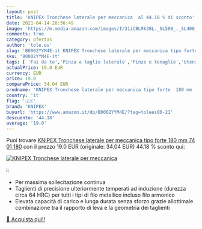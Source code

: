 ```yaml
---
layout: post
title: 'KNIPEX Tronchese laterale per meccanica  al 44.18 % di sconto'
date: 2021-04-14 20:56:49
image: 'https://m.media-amazon.com/images/I/31iCBL9k38L._SL500_._SL400_.jpg'
comments: true
category: ofertas
author: 'tole.es'
slug: 'B0002YYM4E-it KNIPEX Tronchese laterale per meccanica tipo forte 180 mm...'
sku: 'B0002YYM4E-it'
tags: [ 'Fai da te','Pinza a taglio laterale','Pinze e tenaglie','Utensili a mano','Utensili elettrici e a mano','knipex', ]
actualPrice: 19.0 EUR
currency: EUR
price: 19.0
comparePrice: 34.04 EUR
prodname: 'KNIPEX Tronchese laterale per meccanica tipo forte  180 mm  74 01 180'
country: 'it'
flag: '🇮🇹'
brand: 'KNIPEX'
buyurl: 'https://www.amazon.it/dp/B0002YYM4E/?tag=tolees00-21'
descuento: '44.18'
average: '19.0'
---
```


Puoi trovare [KNIPEX Tronchese laterale per meccanica tipo forte  180 mm  74 01 180](https://www.amazon.it/dp/B0002YYM4E/?tag=tolees00-21) con il prezzo 19.0 EUR (originale: 34.04 EUR) 44.18 % sconto qui:

[![KNIPEX Tronchese laterale per meccanica ](https://m.media-amazon.com/images/I/31iCBL9k38L._SL500_._SL400_.jpg)](https://www.amazon.it/dp/B0002YYM4E/?tag=tolees00-21)

ℹ️:

- Per massima sollecitazione continua
- Taglienti di precisione ulteriormente temperati ad induzione (durezza circa 64 HRC) per tutti i tipi di filo metallico incluso filo armonico
- Elevata capacità di carico e lunga durata senza sforzo grazie allottimale combinazione tra il rapporto di leva e la geometria dei taglienti

[🛒 Acquista qui!!](https://www.amazon.it/dp/B0002YYM4E/?tag=tolees00-21)
